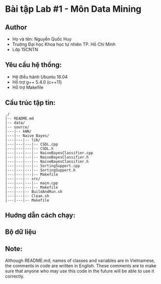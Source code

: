 # Bài tập Lab #1 - Môn Data Mining

## Author
* Họ và tên: Nguyễn Quốc Huy
* Truờng Đại học Khoa học tự nhiên TP. Hồ Chí Minh
* Lớp 15CNTN

## Yêu cầu hệ thống:
* Hệ điều hành Ubuntu 16.04
* Hỗ trợ g++ 5.4.0 (c++11)
* Hỗ trợ Makefile

## Cấu trúc tập tin:
```
./
|-- README.md
|-- data/
|-- source/
|---|-- kNN/
|---|-- Naive Bayes/
|---|---|-- lib/
|---|---|---|-- CSDL.cpp
|---|---|---|-- CSDL.h
|---|---|---|-- NaiveBayesClassifier.cpp
|---|---|---|-- NaiveBayesClassifier.h
|---|---|---|-- NaiveBayesClassifier.h
|---|---|---|-- SortingSupport.cpp
|---|---|---|-- SortingSupport.h
|---|---|---|-- Makefile
|---|---|-- src/
|---|---|---|-- main.cpp
|---|---|---|-- Makefile 
|---|---|-- BuildAndRun.sh
|---|---|-- Clean.sh
|---|---|-- Makefile
```

## Huớng dẫn cách chạy:

## Bộ dữ liệu

## Note:
Although README.md, names of classes and variables are in 
Vietnamese, the comments in code are written in English. 
These comments are to make sure that anyone who may use 
this code in the future will be able to use it correctly. 
